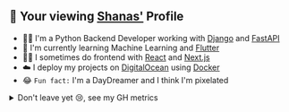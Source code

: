 ## 👋 Your viewing [Shanas'](https://scribbles.mrshanas.me) Profile
 * 🧑‍💻 I&apos;m a Python Backend Developer working with [Django](https://www.djangoproject.com) and [FastAPI](https://fastapi.tiangolo.com)
 * 🏫 I&apos;m currently learning Machine Learning and [Flutter](https://flutter.dev)
 * 🤷‍♂️ I sometimes do frontend with [React](https://react.dev) and [Next.js](https://beta.nextjs.org)
 * ☁️ I deploy my projects on [DigitalOcean](https://cloud.digitalocean.com) using [Docker](https://docker.com)
 * 😂 `Fun fact:` I&apos;m a DayDreamer and I think I&apos;m pixelated

<details>
 <summary>Don&apos;t leave yet 😢, see my GH metrics</summary>

<p><img align="left" src="https://github-readme-stats.vercel.app/api/top-langs?username=mrshanas&layout=compact&theme=react&hide_border=true&bg_color=0D1117&count_private=true&langs_count=10&hide=ejs,css,html,procfile,tex,swift,kotlin,objective-c,vue,javascript,php,shell" alt="mrshanas" /></p>

<p>&nbsp;<img align="center" src="https://github-readme-stats.vercel.app/api?username=mrshanas&count_private=true&show_icons=true&theme=react&hide_border=true&bg_color=0D1117" alt="mrshanas" /></p>

 <a href="https://holopin.io/@mrshanas" target="_blank">
    <img src="https://holopin.me/mrshanas" alt="@mrshanas's Holopin board"/>
  </a>

</details>
